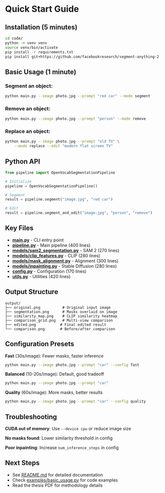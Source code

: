 # Quick Start Guide

## Installation (5 minutes)

```bash
cd code/
python -m venv venv
source venv/bin/activate
pip install -r requirements.txt
pip install git+https://github.com/facebookresearch/segment-anything-2.git
```

## Basic Usage (1 minute)

### Segment an object:
```bash
python main.py --image photo.jpg --prompt "red car" --mode segment
```

### Remove an object:
```bash
python main.py --image photo.jpg --prompt "person" --mode remove
```

### Replace an object:
```bash
python main.py --image photo.jpg --prompt "old TV" \
    --mode replace --edit "modern flat screen TV"
```

## Python API

```python
from pipeline import OpenVocabSegmentationPipeline

# Initialize
pipeline = OpenVocabSegmentationPipeline()

# Segment
result = pipeline.segment("image.jpg", "red car")

# Edit
result = pipeline.segment_and_edit("image.jpg", "person", "remove")
```

## Key Files

- **[main.py](main.py)** - CLI entry point
- **[pipeline.py](pipeline.py)** - Main pipeline (400 lines)
- **[models/sam2_segmentation.py](models/sam2_segmentation.py)** - SAM 2 (270 lines)
- **[models/clip_features.py](models/clip_features.py)** - CLIP (280 lines)
- **[models/mask_alignment.py](models/mask_alignment.py)** - Alignment (300 lines)
- **[models/inpainting.py](models/inpainting.py)** - Stable Diffusion (280 lines)
- **[config.py](config.py)** - Configuration (170 lines)
- **[utils.py](utils.py)** - Utilities (420 lines)

## Output Structure

```
output/
├── original.png          # Original input image
├── segmentation.png      # Masks overlaid on image
├── similarity_map.png    # CLIP similarity heatmap
├── comparison_grid.png   # Multi-view comparison
├── edited.png           # Final edited result
└── comparison.png       # Before/after comparison
```

## Configuration Presets

**Fast** (30s/image): Fewer masks, faster inference
```bash
python main.py --image photo.jpg --prompt "car" --config fast
```

**Balanced** (10-20s/image): Default, good tradeoff
```bash
python main.py --image photo.jpg --prompt "car"
```

**Quality** (60s/image): More masks, better results
```bash
python main.py --image photo.jpg --prompt "car" --config quality
```

## Troubleshooting

**CUDA out of memory**: Use `--device cpu` or reduce image size

**No masks found**: Lower similarity threshold in config

**Poor inpainting**: Increase `num_inference_steps` in config

## Next Steps

- See [README.md](README.md) for detailed documentation
- Check [examples/basic_usage.py](examples/basic_usage.py) for code examples
- Read the thesis PDF for methodology details
